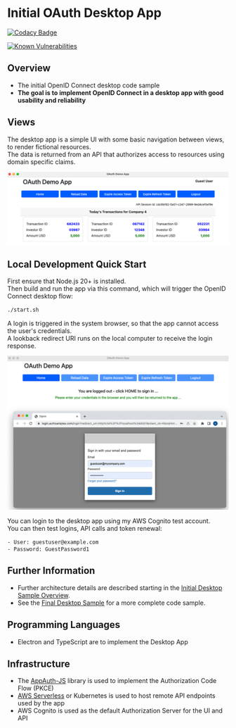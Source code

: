 # Initial OAuth Desktop App

[![Codacy Badge](https://api.codacy.com/project/badge/Grade/afd1a18c78db40ef9e53c26d4ada748c)](https://app.codacy.com/gh/gary-archer/oauth.desktopsample1?utm_source=github.com&utm_medium=referral&utm_content=gary-archer/oauth.desktopsample1&utm_campaign=Badge_Grade)

[![Known Vulnerabilities](https://snyk.io/test/github/gary-archer/oauth.desktopsample1/badge.svg?targetFile=package.json)](https://snyk.io/test/github/gary-archer/oauth.desktopsample1?targetFile=package.json)

## Overview

* The initial OpenID Connect desktop code sample
* **The goal is to implement OpenID Connect in a desktop app with good usability and reliability**

## Views

The desktop app is a simple UI with some basic navigation between views, to render fictional resources.\
The data is returned from an API that authorizes access to resources using domain specific claims.

![Desktop App Views](./images/views.png)

## Local Development Quick Start

First ensure that Node.js 20+ is installed.\
Then build and run the app via this command, which will trigger the OpenID Connect desktop flow:

```bash
./start.sh
```

A login is triggered in the system browser, so that the app cannot access the user's credentials.\
A lookback redirect URI runs on the local computer to receive the login response. 

![Desktop App Login](./images/login.png)

You can login to the desktop app using my AWS Cognito test account.\
You can then test logins, API calls and token renewal:

```text
- User: guestuser@example.com
- Password: GuestPassword1
```

## Further Information

- Further architecture details are described starting in the [Initial Desktop Sample Overview](https://apisandclients.com/posts/desktop-apps-overview).
- See the [Final Desktop Sample](https://github.com/gary-archer/oauth.desktopsample.final) for a more complete code sample.

## Programming Languages

* Electron and TypeScript are to implement the Desktop App

## Infrastructure

* The [AppAuth-JS](https://github.com/openid/AppAuth-JS/blob/master/README.md) library is used to implement the Authorization Code Flow (PKCE)
* [AWS Serverless](https://github.com/gary-archer/oauth.apisample.serverless) or Kubernetes is used to host remote API endpoints used by the app
* AWS Cognito is used as the default Authorization Server for the UI and API
